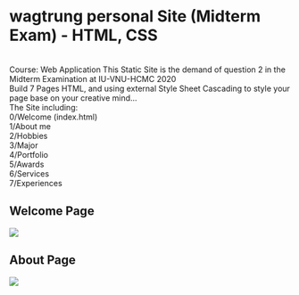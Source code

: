 # wagtrung personal Site (Midterm Exam) - HTML, CSS</h1> 

<br> Course: Web Application
This Static Site is the demand of question 2 in the Midterm Examination at IU-VNU-HCMC 2020
<br> Build 7 Pages HTML, and using external Style Sheet Cascading to style your page base on your creative mind...
<br> The Site including:
<br> 0/Welcome (index.html)
<br> 1/About me
<br> 2/Hobbies
<br> 3/Major
<br> 4/Portfolio
<br> 5/Awards
<br> 6/Services
<br> 7/Experiences

## Welcome Page
<img src="https://www.upsieutoc.com/images/2020/06/13/screencapture-wtcv-netlify-app-2020-06-13-02_07_16.png">

## About Page
<img src="https://www.upsieutoc.com/images/2020/06/13/screencapture-wtcv-netlify-app-about-html-2020-06-13-02_14_11.png">

